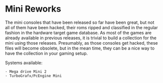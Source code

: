# Mini Reworks

The mini consoles that have been released so far have been great, but not all of them have been hacked, their roms ripped and classified in the regular fashion in the hardware target game database. 
As most of the games are already available in previous releases, it is trivial to build a collection for the mini using those releases. 
Presumably, as those consoles get hacked, these files will become obsolete, but in the mean time, they can be a nice way to have the collection in your gaming setup.

Systems available:

	· Mega drive Mini 2
	· TurboGrafx/PcEngine Mini

